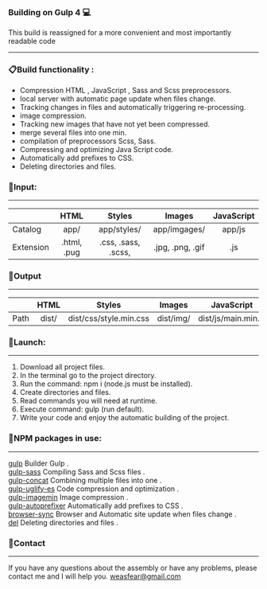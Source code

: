 ### Building on Gulp 4 :computer:

This build is reassigned for a more convenient and most importantly readable code 

---
### :clipboard:Build functionality :
+ Сompression HTML , JavaScript , Sass and Scss preprocessors.
+ local server with automatic page update when files change.
+ Tracking changes in files and automatically triggering re-processing.
+ image compression.
+ Tracking new images that have not yet been compressed.
+ merge several files into one min.
+ compilation of preprocessors Scss, Sass.
+ Compressing and optimizing Java Script code.
+ Automatically add prefixes to CSS.
+ Deleting directories and files.

### :file_folder:Input:
---
|               |     HTML     |         Styles         |        Images        |JavaScript|
| ------------- |:------------:| :--------------------: | :------------------: |:--------:|
| Catalog       |     app/     |      app/styles/       |     app/imgages/     |  app/js  |
| Extension     | .html, .pug  |   .css, .sass, .scss,  |   .jpg, .png, .gif   |   .js    |

### :file_folder:Output
---
|        |     HTML     |         Styles         |    Images     |     JavaScript     |
| ------ |:------------:| :--------------------: | :----------: |:-------------------:|
| Path   |     dist/    | dist/css/style.min.css |  dist/img/   | dist/js/main.min.js |

### :wrench:Launch:
---
1. Download all project files.
2. In the terminal go to the project directory.
3. Run the command: npm i (node.js must be installed).
4. Create directories and files.
5. Read commands you will need at runtime.
6. Execute command: gulp (run default).
7. Write your code and enjoy the automatic building of the project.

### :vhs:NPM packages in use:
---
<a href="https://www.npmjs.com/package/gulp" rel="nofollow">gulp</a> Builder Gulp . <br>
<a href="https://www.npmjs.com/package/gulp-sass" rel="nofollow">gulp-sass</a> Compiling Sass and Scss files . <br>
<a href="https://www.npmjs.com/package/gulp-concat" rel="nofollow">gulp-concat</a> Combining multiple files into one . <br>
<a href="https://www.npmjs.com/package/gulp-uglify-es" rel="nofollow">gulp-uglify-es</a> Code compression and optimization . <br>
<a href="https://www.npmjs.com/package/gulp-imagemin" rel="nofollow">gulp-imagemin</a> Image compression . <br>
<a href="https://www.npmjs.com/package/gulp-autoprefixer" rel="nofollow">gulp-autoprefixer</a> Automatically add prefixes to CSS . <br>
<a href="https://browsersync.io/docs/gulp" rel="nofollow">browser-sync</a> Browser and Automatic site update when files change . <br>
<a href="https://www.npmjs.com/package/del" rel="nofollow">del</a> Deleting directories and files . <br>

### :email:Contact
---
If you have any questions about the assembly or have any problems, please contact me and I will help you.
weasfear@gmail.com

